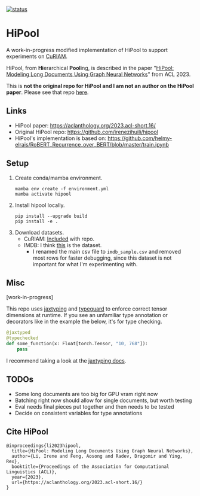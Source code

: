 [![status](https://github.com/mkranzlein/HiPool/actions/workflows/main.yml/badge.svg)](https://github.com/mkranzlein/HiPool/actions/workflows/main.yml)

# HiPool

A work-in-progress modified implementation of HiPool to support experiments on [CuRIAM](https://arxiv.org/abs/2305.14719).

HiPool, from **Hi**erarchical **Pool**ing, is described in the paper "[HiPool: Modeling Long Documents Using Graph Neural Networks](https://aclanthology.org/2023.acl-short.16/)" from ACL 2023.

This is **not the original repo for HiPool and I am not an author on the HiPool paper**. Please see that repo [here](https://github.com/irenezihuili/hipool).

## Links
- HiPool paper: https://aclanthology.org/2023.acl-short.16/
- Original HiPool repo: https://github.com/irenezihuili/hipool
- HiPool's implementation is based on: https://github.com/helmy-elrais/RoBERT_Recurrence_over_BERT/blob/master/train.ipynb

## Setup
1. Create conda/mamba environment.
    ```
    mamba env create -f environment.yml
    mamba activate hipool
    ```
2. Install hipool locally.
    ```
    pip install --upgrade build
    pip install -e .
    ```
3. Download datasets.
    - CuRIAM: [Included]((data/curiam.json)) with repo.
    - IMDB: I think [this](https://www.kaggle.com/datasets/lakshmi25npathi/imdb-dataset-of-50k-movie-reviews) is the dataset. 
        - I renamed the main csv file to `imdb_sample.csv` and removed most rows for faster debugging, since this dataset is not important for what I'm experimenting with.

## Misc

[work-in-progress]

This repo uses [jaxtyping](https://github.com/google/jaxtyping) and [typeguard](https://typeguard.readthedocs.io/) to enforce correct tensor dimensions at runtime. If you see an unfamiliar type annotation or decorators like in the example the below, it's for type checking.

```python
@jaxtyped
@typechecked
def some_function(x: Float[torch.Tensor, "10, 768"]):
    pass
```

I recommend taking a look at the [jaxtyping docs](https://docs.kidger.site/jaxtyping/).

## TODOs
- Some long documents are too big for GPU vram right now
- Batching right now should allow for single documents, but worth testing
- Eval needs final pieces put together and then needs to be tested
- Decide on consistent variables for type annotations
## Cite HiPool
```
@inproceedings{li2023hipool,
  title={HiPool: Modeling Long Documents Using Graph Neural Networks},
  author={Li, Irene and Feng, Aosong and Radev, Dragomir and Ying, Rex},
  booktitle={Proceedings of the Association for Computational Linguistics (ACL)},
  year={2023},
  url={https://aclanthology.org/2023.acl-short.16/}
}
```
